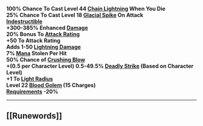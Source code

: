 **100% Chance To Cast Level 44 [Chain Lightning](https://diablo.fandom.com/wiki/Chain_Lightning_(Diablo_II) "Chain Lightning (Diablo II)") When You Die  
25% Chance To Cast Level 18 [Glacial Spike](https://diablo.fandom.com/wiki/Glacial_Spike "Glacial Spike") On Attack  
[Indestructible](https://diablo.fandom.com/wiki/Indestructible "Indestructible")  
+300-385% Enhanced [Damage](https://diablo.fandom.com/wiki/Damage "Damage")  
20% Bonus To [Attack Rating](https://diablo.fandom.com/wiki/Attack_Rating "Attack Rating")  
+50 To Attack Rating  
Adds 1-50 [Lightning Damage](https://diablo.fandom.com/wiki/Lightning_(damage) "Lightning (damage)")  
7% [Mana](https://diablo.fandom.com/wiki/Mana "Mana") Stolen Per Hit  
50% Chance of [Crushing Blow](https://diablo.fandom.com/wiki/Crushing_Blow "Crushing Blow")  
+(0.5 per Character Level) 0.5-49.5% [Deadly Strike](https://diablo.fandom.com/wiki/Deadly_Strike "Deadly Strike") (Based on Character Level)  
+1 To [Light Radius](https://diablo.fandom.com/wiki/Light_Radius "Light Radius")  
Level 22 [Blood Golem](https://diablo.fandom.com/wiki/Blood_Golem "Blood Golem") (15 Charges)  
[Requirements](https://diablo.fandom.com/wiki/Requirements "Requirements") -20%**

---
## [[Runewords]]